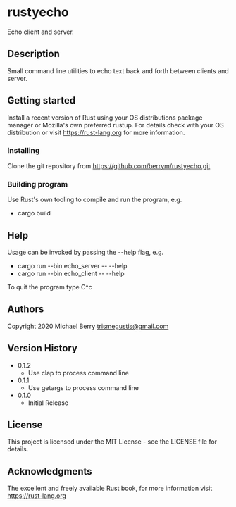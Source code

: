 # rustyecho

Echo client and server.

## Description

Small command line utilities to echo text back and forth between clients and server.

## Getting started

Install a recent version of Rust using your OS distributions package manager or Mozilla's own preferred rustup.  For details check with your OS distribution or visit https://rust-lang.org for more information.

### Installing

Clone the git repository from https://github.com/berrym/rustyecho.git

### Building program

Use Rust's own tooling to compile and run the program, e.g.

* cargo build

## Help

Usage can be invoked by passing the --help flag, e.g.

* cargo run --bin echo_server -- --help
* cargo run --bin echo_client -- --help

To quit the program type C^c

## Authors

Copyright 2020
Michael Berry <trismegustis@gmail.com>

## Version History

* 0.1.2
    * Use clap to process command line
* 0.1.1
    * Use getargs to process command line
* 0.1.0
    * Initial Release

## License

This project is licensed under the MIT License - see the LICENSE file for details.

## Acknowledgments

The excellent and freely available Rust book, for more information visit https://rust-lang.org
